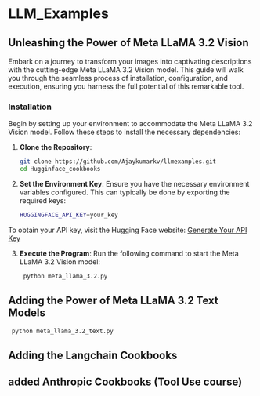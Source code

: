 # LLM_Examples

## Unleashing the Power of Meta LLaMA 3.2 Vision

Embark on a journey to transform your images into captivating descriptions with the cutting-edge Meta LLaMA 3.2 Vision model. This guide will walk you through the seamless process of installation, configuration, and execution, ensuring you harness the full potential of this remarkable tool.

### Installation

Begin by setting up your environment to accommodate the Meta LLaMA 3.2 Vision model. Follow these steps to install the necessary dependencies:

1. **Clone the Repository**:
   ```bash
   git clone https://github.com/Ajaykumarkv/llmexamples.git
   cd Hugginface_cookbooks
   ```
2. **Set the Environment Key**:
   Ensure you have the necessary environment variables configured. This can typically be done by exporting the required keys:
   ```bash
   HUGGINGFACE_API_KEY=your_key
   ```
To obtain your API key, visit the Hugging Face website:
[Generate Your API Key](https://huggingface.co/settings/tokens)

3. **Execute the Program**:
   Run the following command to start the Meta LLaMA 3.2 Vision model:
   ```bash
    python meta_llama_3.2.py
   ```
## Adding  the Power of Meta LLaMA 3.2 Text Models
   ```bash
    python meta_llama_3.2_text.py
   ```


## Adding  the Langchain Cookbooks

## added Anthropic Cookbooks (Tool Use course)



